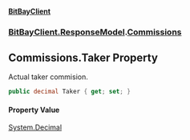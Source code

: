 #### [BitBayClient](./index.md 'index')
### [BitBayClient.ResponseModel](./BitBayClient-ResponseModel.md 'BitBayClient.ResponseModel').[Commissions](./BitBayClient-ResponseModel-Commissions.md 'BitBayClient.ResponseModel.Commissions')
## Commissions.Taker Property
Actual taker commision.  
```csharp
public decimal Taker { get; set; }
```
#### Property Value
[System.Decimal](https://docs.microsoft.com/en-us/dotnet/api/System.Decimal 'System.Decimal')  
